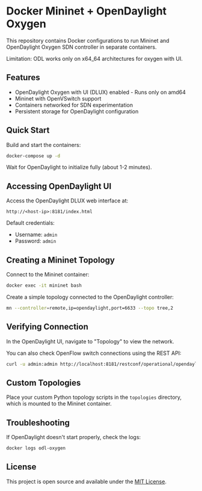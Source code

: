 # Docker Mininet + OpenDaylight Oxygen

This repository contains Docker configurations to run Mininet and OpenDaylight Oxygen SDN controller in separate containers.

Limitation: ODL works only on x64_64 architectures for oxygen with UI.

## Features

- OpenDaylight Oxygen with UI (DLUX) enabled - Runs only on amd64
- Mininet with OpenVSwitch support
- Containers networked for SDN experimentation
- Persistent storage for OpenDaylight configuration

## Quick Start

Build and start the containers:

```bash
docker-compose up -d
```

Wait for OpenDaylight to initialize fully (about 1-2 minutes).

## Accessing OpenDaylight UI

Access the OpenDaylight DLUX web interface at:

```
http://<host-ip>:8181/index.html
```

Default credentials:
- Username: `admin`
- Password: `admin`

## Creating a Mininet Topology

Connect to the Mininet container:

```bash
docker exec -it mininet bash
```

Create a simple topology connected to the OpenDaylight controller:

```bash
mn --controller=remote,ip=opendaylight,port=6633 --topo tree,2
```

## Verifying Connection

In the OpenDaylight UI, navigate to "Topology" to view the network.

You can also check OpenFlow switch connections using the REST API:

```bash
curl -u admin:admin http://localhost:8181/restconf/operational/opendaylight-inventory:nodes/
```

## Custom Topologies

Place your custom Python topology scripts in the `topologies` directory, which is mounted to the Mininet container.

## Troubleshooting

If OpenDaylight doesn't start properly, check the logs:

```bash
docker logs odl-oxygen
```

## License

This project is open source and available under the [MIT License](LICENSE).
